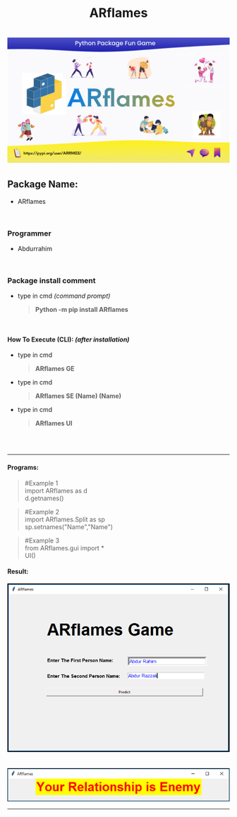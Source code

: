 <h1><center><b>ARflames</b></center><h1>

<img title="ARflames Fun" alt="Poster" src="https://raw.githubusercontent.com/ARRahim7418/Python-Packages/main/ARflames/ARflames/static/Poster.png">

## Package Name:
- ARflames

</br>


### Programmer 
- Abdurrahim


</br>


### Package install comment

- type in cmd  <i>(command prompt)</i>

   > <b>Python -m pip install ARflames</b>

</br>


#### How To Execute (CLI): <i>(after installation)</i>

- type in cmd 

   > <b>ARflames GE</b>

- type in cmd 

   > <b>ARflames SE (Name) (Name)</b>

- type in cmd

   > <b>ARflames UI</b>

</br>
</br>

---
#### Programs:

> #Example 1<br>
> import ARflames as d<br>
> d.getnames()

> #Example 2<br>
> import ARflames.Split as sp<br>
> sp.setnames("Name","Name")

> #Example 3<br>
> from ARflames.gui import *<br>
> UI()
#### Result:
<center>
<img title="ARflames Fun" alt="Poster" src="https://raw.githubusercontent.com/ARRahim7418/Python-Packages/main/ARflames/ARflames/static/GUI.PNG">
<br>
<br>
<br>
<img title="ARflames Fun" alt="Poster" src="https://raw.githubusercontent.com/ARRahim7418/Python-Packages/main/ARflames/ARflames/static/Result.PNG">

---
